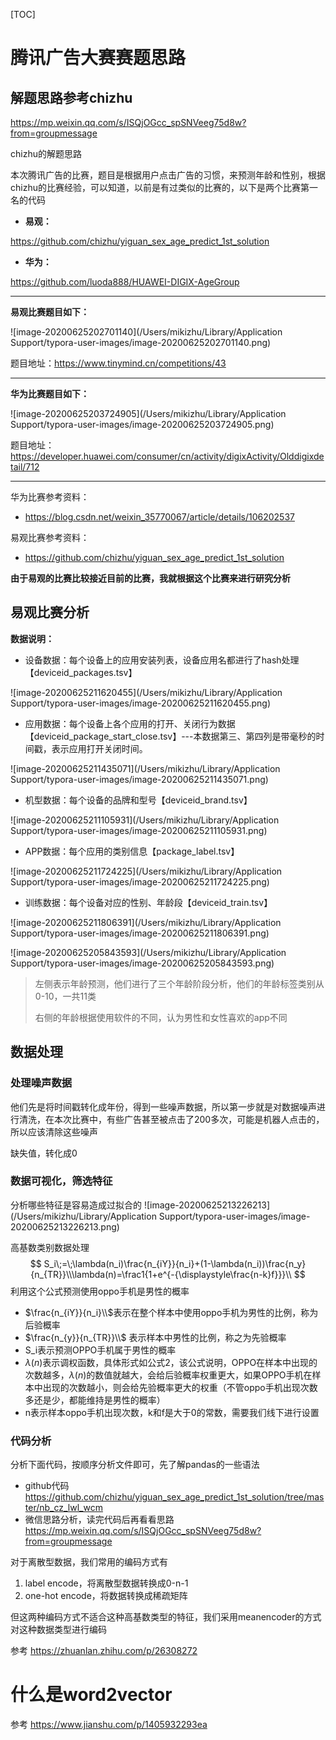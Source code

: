 [TOC]

# 腾讯广告大赛赛题思路

## 解题思路参考chizhu

https://mp.weixin.qq.com/s/ISQjOGcc_spSNVeeg75d8w?from=groupmessage

chizhu的解题思路

本次腾讯广告的比赛，题目是根据用户点击广告的习惯，来预测年龄和性别，根据chizhu的比赛经验，可以知道，以前是有过类似的比赛的，以下是两个比赛第一名的代码

- **易观：**

https://github.com/chizhu/yiguan_sex_age_predict_1st_solution

- **华为：**

https://github.com/luoda888/HUAWEI-DIGIX-AgeGroup

****

**易观比赛题目如下：**

![image-20200625202701140](/Users/mikizhu/Library/Application Support/typora-user-images/image-20200625202701140.png)

题目地址：https://www.tinymind.cn/competitions/43

****

**华为比赛题目如下：**

![image-20200625203724905](/Users/mikizhu/Library/Application Support/typora-user-images/image-20200625203724905.png)

题目地址：https://developer.huawei.com/consumer/cn/activity/digixActivity/Olddigixdetail/712

****

华为比赛参考资料：

- https://blog.csdn.net/weixin_35770067/article/details/106202537

易观比赛参考资料：

- https://github.com/chizhu/yiguan_sex_age_predict_1st_solution

**由于易观的比赛比较接近目前的比赛，我就根据这个比赛来进行研究分析**

## 易观比赛分析

**数据说明：**

- 设备数据：每个设备上的应用安装列表，设备应用名都进行了hash处理【deviceid_packages.tsv】

![image-20200625211620455](/Users/mikizhu/Library/Application Support/typora-user-images/image-20200625211620455.png)

-  应用数据：每个设备上各个应用的打开、关闭行为数据【deviceid_package_start_close.tsv】---本数据第三、第四列是带毫秒的时间戳，表示应用打开关闭时间。

![image-20200625211435071](/Users/mikizhu/Library/Application Support/typora-user-images/image-20200625211435071.png)

- 机型数据：每个设备的品牌和型号【deviceid_brand.tsv】

![image-20200625211105931](/Users/mikizhu/Library/Application Support/typora-user-images/image-20200625211105931.png)

- APP数据：每个应用的类别信息【package_label.tsv】

![image-20200625211724225](/Users/mikizhu/Library/Application Support/typora-user-images/image-20200625211724225.png)

- 训练数据：每个设备对应的性别、年龄段【deviceid_train.tsv】

![image-20200625211806391](/Users/mikizhu/Library/Application Support/typora-user-images/image-20200625211806391.png)

![image-20200625205843593](/Users/mikizhu/Library/Application Support/typora-user-images/image-20200625205843593.png)

> 左侧表示年龄预测，他们进行了三个年龄阶段分析，他们的年龄标签类别从0-10，一共11类
>
> 右侧的年龄根据使用软件的不同，认为男性和女性喜欢的app不同

## 数据处理

### 处理噪声数据

他们先是将时间戳转化成年份，得到一些噪声数据，所以第一步就是对数据噪声进行清洗，在本次比赛中，有些广告甚至被点击了200多次，可能是机器人点击的，所以应该清除这些噪声

缺失值，转化成0

### 数据可视化，筛选特征
分析哪些特征是容易造成过拟合的
![image-20200625213226213](/Users/mikizhu/Library/Application Support/typora-user-images/image-20200625213226213.png)

高基数类别数据处理
$$
S_i\;=\;\lambda(n_i)\frac{n_{iY}}{n_i}+(1-\lambda(n_i))\frac{n_y}{n_{TR}}\\\lambda(n)=\frac1{1+e^{-{\displaystyle\frac{n-k}f}}}\\
$$
利用这个公式预测使用oppo手机是男性的概率

- $\frac{n_{iY}}{n_i}\\$表示在整个样本中使用oppo手机为男性的比例，称为后验概率
- $\frac{n_{y}}{n_{TR}}\\$ 表示样本中男性的比例，称之为先验概率
- S_i表示预测OPPO手机属于男性的概率
- $\lambda(n)$表示调权函数，具体形式如公式2，该公式说明，OPPO在样本中出现的次数越多，$\lambda(n)$的数值就越大，会给后验概率权重更大，如果OPPO手机在样本中出现的次数越小，则会给先验概率更大的权重（不管oppo手机出现次数多还是少，都能维持是男性的概率）
- n表示样本oppo手机出现次数，k和f是大于0的常数，需要我们线下进行设置

### 代码分析

分析下面代码，按顺序分析文件即可，先了解pandas的一些语法

- github代码 https://github.com/chizhu/yiguan_sex_age_predict_1st_solution/tree/master/nb_cz_lwl_wcm
- 微信思路分析，读完代码后再看看思路 https://mp.weixin.qq.com/s/ISQjOGcc_spSNVeeg75d8w?from=groupmessage

对于离散型数据，我们常用的编码方式有

1. label encode，将离散型数据转换成0-n-1
2. one-hot encode，将数据转换成稀疏矩阵

但这两种编码方式不适合这种高基数类型的特征，我们采用meanencoder的方式对这种数据类型进行编码

参考 https://zhuanlan.zhihu.com/p/26308272

# 什么是word2vector

参考 https://www.jianshu.com/p/1405932293ea

